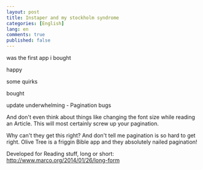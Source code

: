 ```yaml
---
layout: post
title: Instaper and my stockholm syndrome
categories: [English]
lang: en
comments: true
published: false
---
```


<!--more-->

was the first app i bought

happy

some quirks

bought

update underwhelming - Pagination bugs

And don't even think about things like changing the font size while reading an Article. This will most certainly screw up your pagination. 

Why can't they get this right? And don't tell me pagination is so hard to get right. Olive Tree is a friggin Bible app and they absolutely nailed pagination!

Developed for Reading stuff, long or short: http://www.marco.org/2014/01/26/long-form